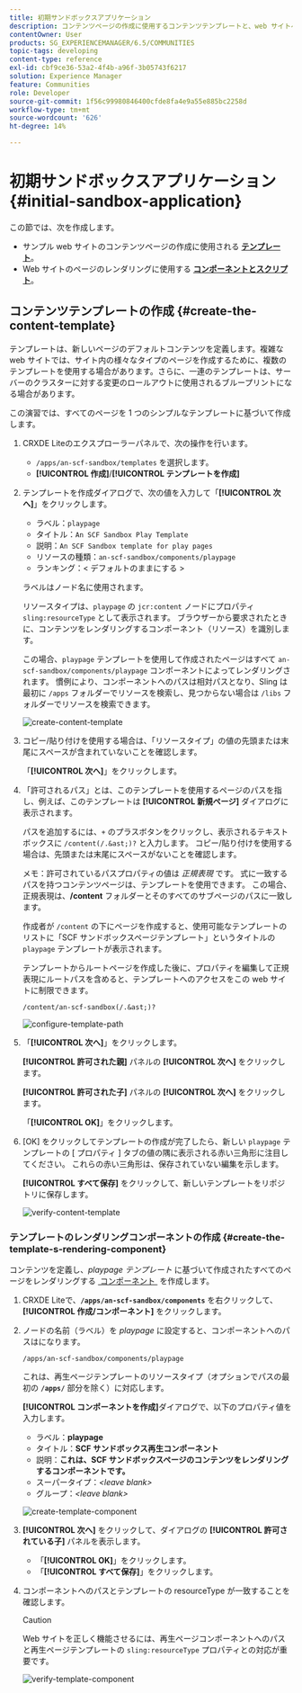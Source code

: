 ```yaml
---
title: 初期サンドボックスアプリケーション
description: コンテンツページの作成に使用するコンテンツテンプレートと、web サイトページのレンダリングに使用するコンポーネントおよびスクリプトの使用方法を説明します。
contentOwner: User
products: SG_EXPERIENCEMANAGER/6.5/COMMUNITIES
topic-tags: developing
content-type: reference
exl-id: cbf9ce36-53a2-4f4b-a96f-3b05743f6217
solution: Experience Manager
feature: Communities
role: Developer
source-git-commit: 1f56c99980846400cfde8fa4e9a55e885bc2258d
workflow-type: tm+mt
source-wordcount: '626'
ht-degree: 14%

---
```


# 初期サンドボックスアプリケーション {#initial-sandbox-application}

この節では、次を作成します。

* サンプル web サイトのコンテンツページの作成に使用される **[テンプレート](#createthepagetemplate)**。
* Web サイトのページのレンダリングに使用する **[コンポーネントとスクリプト](#create-the-template-s-rendering-component)**。

## コンテンツテンプレートの作成 {#create-the-content-template}

テンプレートは、新しいページのデフォルトコンテンツを定義します。複雑な web サイトでは、サイト内の様々なタイプのページを作成するために、複数のテンプレートを使用する場合があります。さらに、一連のテンプレートは、サーバーのクラスターに対する変更のロールアウトに使用されるブループリントになる場合があります。

この演習では、すべてのページを 1 つのシンプルなテンプレートに基づいて作成します。

1. CRXDE Liteのエクスプローラーパネルで、次の操作を行います。

   * `/apps/an-scf-sandbox/templates` を選択します。
   * **[!UICONTROL 作成]**/**[!UICONTROL テンプレートを作成]**

1. テンプレートを作成ダイアログで、次の値を入力して「**[!UICONTROL 次へ]**」をクリックします。

   * ラベル：`playpage`
   * タイトル：`An SCF Sandbox Play Template`
   * 説明：`An SCF Sandbox template for play pages`
   * リソースの種類：`an-scf-sandbox/components/playpage`
   * ランキング：&lt; デフォルトのままにする >

   ラベルはノード名に使用されます。

   リソースタイプは、`playpage` の `jcr:content` ノードにプロパティ `sling:resourceType` として表示されます。 ブラウザーから要求されたときに、コンテンツをレンダリングするコンポーネント（リソース）を識別します。

   この場合、`playpage` テンプレートを使用して作成されたページはすべて `an-scf-sandbox/components/playpage` コンポーネントによってレンダリングされます。 慣例により、コンポーネントへのパスは相対パスとなり、Sling は最初に `/apps` フォルダーでリソースを検索し、見つからない場合は `/libs` フォルダーでリソースを検索できます。

   ![create-content-template](assets/create-content-template-1.png)

1. コピー/貼り付けを使用する場合は、「リソースタイプ」の値の先頭または末尾にスペースが含まれていないことを確認します。

   「**[!UICONTROL 次へ]**」をクリックします。

1. 「許可されるパス」とは、このテンプレートを使用するページのパスを指し、例えば、このテンプレートは **[!UICONTROL 新規ページ]** ダイアログに表示されます。

   パスを追加するには、`+` のプラスボタンをクリックし、表示されるテキストボックスに `/content(/.&ast;)?` と入力します。 コピー/貼り付けを使用する場合は、先頭または末尾にスペースがないことを確認します。

   メモ：許可されているパスプロパティの値は *正規表現* です。 式に一致するパスを持つコンテンツページは、テンプレートを使用できます。 この場合、正規表現は、**/content** フォルダーとそのすべてのサブページのパスに一致します。

   作成者が `/content` の下にページを作成すると、使用可能なテンプレートのリストに「SCF サンドボックスページテンプレート」というタイトルの `playpage` テンプレートが表示されます。

   テンプレートからルートページを作成した後に、プロパティを編集して正規表現にルートパスを含めると、テンプレートへのアクセスをこの web サイトに制限できます。

   `/content/an-scf-sandbox(/.&ast;)?`

   ![configure-template-path](assets/configure-template-path.png)

1. 「**[!UICONTROL 次へ]**」をクリックします。

   **[!UICONTROL 許可された親]** パネルの **[!UICONTROL 次へ]** をクリックします。

   **[!UICONTROL 許可された子]** パネルの **[!UICONTROL 次へ]** をクリックします。

   「**[!UICONTROL OK]**」をクリックします。

1. [OK] をクリックしてテンプレートの作成が完了したら、新しい `playpage` テンプレートの [ プロパティ ] タブの値の隅に表示される赤い三角形に注目してください。 これらの赤い三角形は、保存されていない編集を示します。

   **[!UICONTROL すべて保存]** をクリックして、新しいテンプレートをリポジトリに保存します。

   ![verify-content-template](assets/verify-content-template.png)

### テンプレートのレンダリングコンポーネントの作成 {#create-the-template-s-rendering-component}

コンテンツを定義し、*playpage テンプレート* に基づいて作成されたすべてのページをレンダリングする [&#x200B; コンポーネント &#x200B;](#createthepagetemplate) を作成します。

1. CRXDE Liteで、**`/apps/an-scf-sandbox/components`** を右クリックして、**[!UICONTROL 作成/コンポーネント]** をクリックします。
1. ノードの名前（ラベル）を *playpage* に設定すると、コンポーネントへのパスはになります。

   `/apps/an-scf-sandbox/components/playpage`

   これは、再生ページテンプレートのリソースタイプ（オプションでパスの最初の **`/apps/`** 部分を除く）に対応します。

   **[!UICONTROL コンポーネントを作成]**&#x200B;ダイアログで、以下のプロパティ値を入力します。

   * ラベル：**playpage**
   * タイトル：**SCF サンドボックス再生コンポーネント**
   * 説明：**これは、SCF サンドボックスページのコンテンツをレンダリングするコンポーネントです。**
   * スーパータイプ：*&lt;leave blank>*
   * グループ：*&lt;leave blank>*

   ![create-template-component](assets/create-template-component.png)

1. **[!UICONTROL 次へ]** をクリックして、ダイアログの **[!UICONTROL 許可されている子]** パネルを表示します。

   * 「**[!UICONTROL OK]**」をクリックします。
   * 「**[!UICONTROL すべて保存]**」をクリックします。

1. コンポーネントへのパスとテンプレートの resourceType が一致することを確認します。

   >[!CAUTION]
   >
   >Web サイトを正しく機能させるには、再生ページコンポーネントへのパスと再生ページテンプレートの `sling:resourceType` プロパティとの対応が重要です。

   ![verify-template-component](assets/verify-template-component.png)
